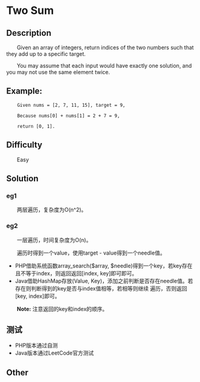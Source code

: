 # Two Sum

## Description

&emsp;&emsp;Given an array of integers, return indices of the two numbers such that they add up to a specific target.

&emsp;&emsp;You may assume that each input would have exactly one solution, and you may not use the same element twice.

## Example:

``` 
    Given nums = [2, 7, 11, 15], target = 9,
    
    Because nums[0] + nums[1] = 2 + 7 = 9,
    
    return [0, 1].
```

## Difficulty

&emsp;&emsp;Easy

## Solution

### eg1

&emsp;&emsp;两层遍历，复杂度为O\(n^2\)。

### eg2

&emsp;&emsp;一层遍历，时间复杂度为O\(n\)。

&emsp;&emsp;遍历时得到一个value，使用target \- value得到一个needle值。

- PHP借助系统函数array_search\($array, $needle\)得到一个key，若key存在且不等于index，则返回返回\[index\, key\]即可即可。
- Java借助HashMap存放\(Value\, Key\)，添加之前判断是否存在needle值。若存在则判断得到的key是否与index值相等，若相等则继续
遍历，否则返回\[key\, index\]即可。

&emsp;&emsp;**Note:** 注意返回的key和index的顺序。

## 测试

- PHP版本通过自测
- Java版本通过LeetCode官方测试

## Other

